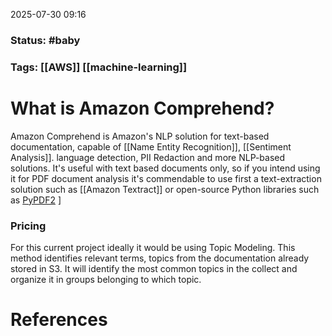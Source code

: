 2025-07-30 09:16

### Status: #baby

### Tags: [[AWS]] [[machine-learning]]

# What is Amazon Comprehend?
Amazon Comprehend is Amazon's NLP solution for text-based documentation, capable of [[Name Entity Recognition]], [[Sentiment Analysis]]. language detection, PII Redaction and more NLP-based solutions. It's useful with text based documents only, so if you intend using it for PDF document analysis it's commendable to use first a text-extraction solution such as [[Amazon Textract]] or open-source Python libraries such as [PyPDF2](https://pypi.org/project/PyPDF2/) ]

### Pricing 
For this current project ideally it would be using Topic Modeling. This method identifies relevant terms, topics from the documentation already stored in S3. It will identify the most common topics in the collect and organize it in groups belonging to which topic.








# References









